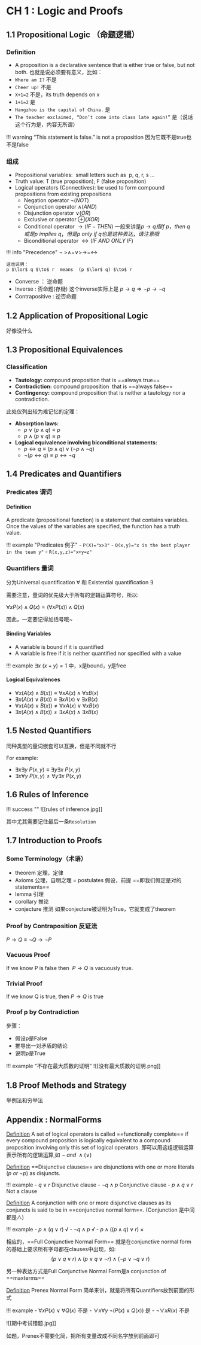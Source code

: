 # CH 1 : Logic and Proofs
## 1.1 Propositional Logic （命题逻辑）

### Definition

- A proposition is a declarative sentence that is either true or false, but not both.
也就是说必须要有意义，比如：
- `Where am I?`  不是
- `Cheer up!` 不是
- `X+1=2` 不是，its truth depends on x
- `1+1=2` 是
- `Hangzhou is the capital of China.` 是
- `The teacher exclaimed, “Don’t come into class late again!”` 是（说话这个行为是，内容无所谓）

!!! warning
	“This statement is false.” is not a proposition 因为它既不是true也不是false

### 组成
- Propositional variables:  small letters such as  p, q, r, s …
- Truth value: T (true proposition), F (false proposition)
- Logical operators (Connectives): be used to form compound propositions from existing propositions
	- Negation operator  $\neg(NOT)$
	- Conjunction operator  $\land(AND)$
	- Disjunction operator  $\lor(OR)$
	- Exclusive or operator  $\oplus(XOR)$
	- Conditional operator  $\to(IF-THEN)$ 一般来讲是$p\to q 指If\ p，then\ q或是p\ implies\ q，但是p\ only\ if\ q也是这种表达，请注意哦$
	- Biconditional operator  $\leftrightarrow(IF\ AND\ ONLY\ IF)$

!!! info "Precedence"
	$\neg$ >$\land$=$\lor$>$\to$=$\leftrightarrow$
	
	这也说明：
	p $\lor$ q $\to$ r  means  (p $\lor$ q) $\to$ r


- Converse ： 逆命题
- Inverse : 否命题(存疑) 这个inverse实际上是 $p\rightarrow q \Rightarrow \neg p \rightarrow \neg q$
- Contrapositive : 逆否命题


## 1.2 Application of Propositional Logic

好像没什么

## 1.3 Propositional Equivalences

### Classification

- **Tautology:** compound proposition that is ==always true==
- **Contradiction:** compound proposition  that is ==always false==
- **Contingency:** compound proposition that is neither a tautology nor a contradiction.

此处仅列出较为难记忆的定理：

- **Absorption laws:**
	- $p\lor (p\land q)\equiv p$
	- $p\land (p\lor q)\equiv p$
- **Logical equivalence involving biconditional statements:**
	- $p\leftrightarrow q\equiv (p\land q)\lor(\neg p\land \neg q)$
	- $\neg(p\leftrightarrow q)\equiv p\leftrightarrow \neg q$

## 1.4 Predicates and Quantifiers
### Predicates 谓词
#### Definition
A predicate (propositional function) is a statement that contains variables. Once the values of the variables are specified, the function has a truth value.

!!! example "Predicates 例子"
	- `P(X)="x>3"`
	- `Q(x,y)="x is the best player in the team y"`
	- `R(x,y,z)="x+y=z"`

### Quantifiers 量词
分为Universal quantification $\forall$ 和 Existential quantification $\exists$

需要注意，量词的优先级大于所有的逻辑运算符号，所以:

$\forall x P(x)\land Q(x) = (\forall x P(x))\land Q(x)$

因此，一定要记得加括号哦~

#### Binding Variables 

- A variable is bound if it is quantified 
- A variable is free if it is neither quantified nor specified with a value

!!! example
	$\exists x\ (x+y)=1$ 中，x是bound，y是free

#### Logical Equivalences

- $\forall x(A(x)\land B(x))\equiv \forall x A(x) \land \forall x B(x)$
- $\exists x(A(x)\lor B(x))\equiv \exists x A(x) \lor \exists x B(x)$
- $\forall x(A(x)\lor B(x))\ne \forall x A(x) \lor \forall x B(x)$
- $\exists x(A(x)\land B(x))\ne \exists x A(x) \land \exists x B(x)$

## 1.5 Nested Quantifiers

同种类型的量词嵌套可以互换，但是不同就不行

For example:

- $\exists x\exists y\ P(x,y)\equiv \exists y\exists x\ P(x,y)$
- $\exists x\forall y\ P(x,y) \ne \forall y\exists x\ P(x,y)$

## 1.6 Rules of Inference

!!! success ""
	 ![[rules of inference.jpg]]


其中尤其需要记住最后一条`Resolution`

## 1.7 Introduction to Proofs
### Some Terminology（术语）

- theorem 定理，定律
- Axioms 公理，自明之理 = postulates 假设，前提     ==即我们假定是对的statements==
- lemma 引理
- corollary 推论
- conjecture 推测 如果conjecture被证明为True，它就变成了theorem

### Proof by Contraposition 反证法

$P\to Q \equiv \neg Q\to \neg P$

### Vacuous Proof

If we know P is false then  $P\to Q$ is vacuously true.

### Trivial Proof

If we know Q is true, then $P\to Q$ is true

### Proof p by Contradiction

步骤：

- 假设p是False
- 推导出一对矛盾的结论
- 说明p是True


!!! example "不存在最大质数的证明"
	![[没有最大质数的证明.png]]


## 1.8 Proof Methods and Strategy

举例法和穷举法

## Appendix : NormalForms

[Definition](#) A set of logical operators is called ==functionally complete== if every compound proposition is logically equivalent to a compound proposition involving only this set of logical operators. 即可以用这组逻辑运算表示所有的逻辑运算,如 $\neg \ and\ \land(\lor)$

[Definition](#) ==Disjunctive clauses== are disjunctions with one or more literals ($p\ or\ \neg p$) as disjuncts.

!!! example
	- $q\lor r$ Disjunctive clause
	- $\neg q\land p$ Conjunctive clause
	- $p\land q\lor r$ Not a clause


[Definition](#) A conjunction with one or more disjunctive clauses as its conjuncts is said to be in ==conjunctive normal form==. (Conjunction 是中间都是$\land$)

!!! example
	- $p\land (q\lor r)$ √
	- $\neg q\land p$ √
	- $p\land ((p\land q)\lor r)$ ×


相应的，==Full Conjunctive Normal Form== 就是在conjunctive normal form的基础上要求所有字母都在clauses中出现，如:
$$
(p\lor q\lor r)\land(p\lor q\lor \neg r)\land(\neg p\lor \neg q\lor r)
$$


另一种表达方式是Full Conjunctive Normal Form是a conjunction of ==maxterms==

[Definition](#) Prenex Normal Form 简单来讲，就是将所有Quantifiers放到前面的形式

!!! example
	- $\forall xP(x)\ \lor \ \forall Q(x)$  不是
	- $\forall x\forall y \ \neg(P(x)\lor Q(x))$  是
	- $\neg \forall xR(x)$ 不是

![[期中考试错题.jpg]]

如题，Prenex不需要化简，把所有变量改成不同名字放到前面即可

